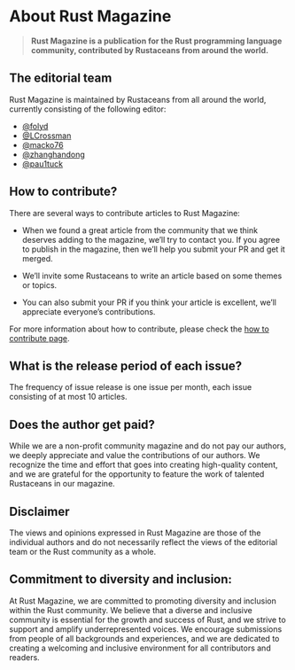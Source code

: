 # About Rust Magazine

> **Rust Magazine is a publication for the Rust programming language community, contributed by Rustaceans from around the world.**

## The editorial team

Rust Magazine is maintained by Rustaceans from all around the world, currently consisting of the following editor:

- [@folyd](/@folyd)
- [@LCrossman](/@lcrossman)
- [@macko76](/@macko76)
- [@zhanghandong](/@zhanghandong)
- [@pau1tuck](/@pau1tuck)


## How to contribute?

There are several ways to contribute articles to Rust Magazine:

- When we found a great article from the community that we think deserves adding to the magazine, we’ll try to contact you. If you agree to publish in the magazine, then we’ll help you submit your PR and get it merged.

- We’ll invite some Rustaceans to write an article based on some themes or topics.

- You can also submit your PR if you think your article is excellent, we’ll appreciate everyone’s contributions.

For more information about how to contribute, please check the [how to contribute page](/contribution).

## What is the release period of each issue?

The frequency of issue release is one issue per month, each issue consisting of at most 10 articles.

## Does the author get paid?

While we are a non-profit community magazine and do not pay our authors, we deeply appreciate and value the contributions of our authors. We recognize the time and effort that goes into creating high-quality content, and we are grateful for the opportunity to feature the work of talented Rustaceans in our magazine.

## Disclaimer

The views and opinions expressed in Rust Magazine are those of the individual authors and do not necessarily reflect the views of the editorial team or the Rust community as a whole.

## Commitment to diversity and inclusion:

At Rust Magazine, we are committed to promoting diversity and inclusion within the Rust community. We believe that a diverse and inclusive community is essential for the growth and success of Rust, and we strive to support and amplify underrepresented voices. We encourage submissions from people of all backgrounds and experiences, and we are dedicated to creating a welcoming and inclusive environment for all contributors and readers.
